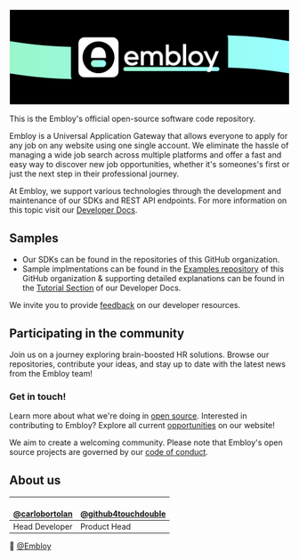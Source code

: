 <!--![Colorful Embloy logo in front of a textured horizontal banner](https://raw.githubusercontent.com/Embloy/.github/main/profile/linkedinbanner.png)-->
![Colorful Embloy logo in front of a textured horizontal banner](https://raw.githubusercontent.com/Embloy/.github/main/profile/githubbanner.png)

This is the Embloy's official open-source software code repository. 

Embloy is a Universal Application Gateway that allows everyone to apply for any job on any website using one single account. We eliminate the hassle of managing a wide job search across multiple platforms and offer a fast and easy way to discover new job opportunities, whether it's someones's first or just the next step in their professional journey.

At Embloy, we support various technologies through the development and maintenance of our SDKs and REST API endpoints. For more information on this topic visit our [ Developer Docs](https://developer.embloy.com/).

## Samples
- Our SDKs can be found in the repositories of this GitHub organization.
- Sample implmentations can be found in the [Examples repository](https://github.com/embloy/embloy-examples#embloy-examples) of this GitHub organization & supporting detailed explanations can be found in the [Tutorial Section](https://developer.embloy.com/) of our Developer Docs.

We invite you to provide [feedback](https://about.embloy.com/en/contact/) on our developer resources.

## Participating in the community
Join us on a journey exploring brain-boosted HR solutions. Browse our repositories, contribute your ideas, and stay up to date with the latest news from the Embloy team!
### Get in touch!
Learn more about what we're doing in [open source](https://about.embloy.com).
Interested in contributing to Embloy? Explore all current [opportunities](https://about.embloy.com/en/contribution) on our website!

We aim to create a welcoming community. Please note that Embloy's open source projects are governed by our [code of conduct](https://github.com/embloy/.github/blob/main/code-of-conduct.md).


## About us
| <a href="https://github.com/carlobortolan"><img src="https://avatars.githubusercontent.com/u/106114526?v=4?s=100" width="100px;" alt=""/><br />@carlobortolan</a> | <a href="https://github.com/github4touchdouble"><img src="https://avatars.githubusercontent.com/u/59091490?v=4?s=100" width="100px;" alt=""/><br />@github4touchdouble</a> |
|---|---|
| Head Developer | Product Head |

👋  [@Embloy](https://linkedIn.com/company/embloy)
